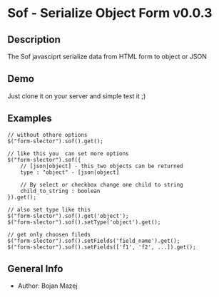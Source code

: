 # Sof - Serialize Object Form v0.0.3

## Description

The Sof javasciprt serialize data from HTML form to object or JSON

## Demo

Just clone it on your server and simple test it ;)

## Examples

	// without othore options
 	$("form-slector").sof().get();

	// like this you  can set more options
 	$("form-slector").sof({
 		// [json|object] - this two objects can be returned
 		type : "object" - [json|object]

 		// By select or checkbox change one child to string
 		child_to_string : boolean
 	}).get();

 	// also set type like this
 	$("form-slector").sof().get('object');
 	$("form-slector").sof().setType('object').get();

 	// get only choosen fileds
 	$("form-slector").sof().setFields('field_name').get();
 	$("form-slector").sof().setFields(['f1', 'f2', ...]).get();

## General Info

* Author: Bojan Mazej
